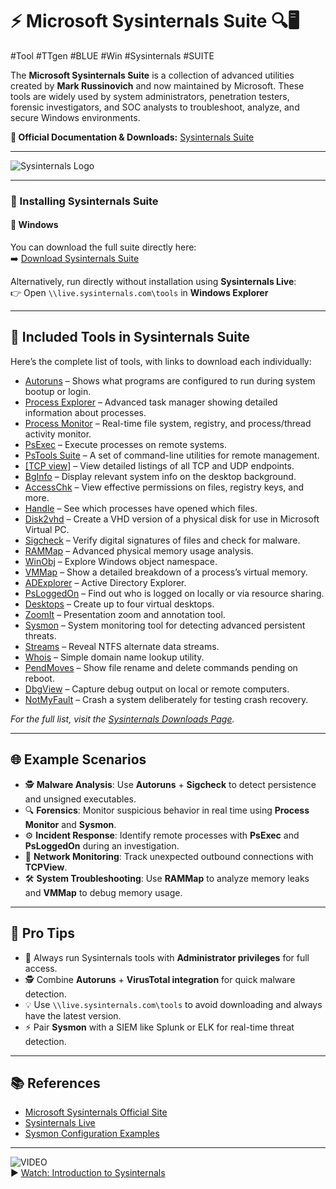 # ⚡ Microsoft Sysinternals Suite 🔍🖥️

#Tool #TTgen #BLUE #Win #Sysinternals #SUITE 

The **Microsoft Sysinternals Suite** is a collection of advanced utilities created by **Mark Russinovich** and now maintained by Microsoft. These tools are widely used by system administrators, penetration testers, forensic investigators, and SOC analysts to troubleshoot, analyze, and secure Windows environments.  

**📘 Official Documentation & Downloads:** [Sysinternals Suite](https://learn.microsoft.com/en-us/sysinternals/)  

---

![Sysinternals Logo](https://learn.microsoft.com/en-us/sysinternals/media/sysinternals-logo.png)

---

### 🚀 Installing Sysinternals Suite

#### 🔹 **Windows**
You can download the full suite directly here:  
➡️ [Download Sysinternals Suite](https://download.sysinternals.com/files/SysinternalsSuite.zip)

Alternatively, run directly without installation using **Sysinternals Live**:  
👉 Open `\\live.sysinternals.com\tools` in **Windows Explorer**

---

## 🧰 Included Tools in Sysinternals Suite

Here’s the complete list of tools, with links to download each individually:

- [Autoruns](https://learn.microsoft.com/en-us/sysinternals/downloads/autoruns) – Shows what programs are configured to run during system bootup or login.
- [Process Explorer](https://learn.microsoft.com/en-us/sysinternals/downloads/process-explorer) – Advanced task manager showing detailed information about processes.
- [Process Monitor](https://learn.microsoft.com/en-us/sysinternals/downloads/procmon) – Real-time file system, registry, and process/thread activity monitor.
- [PsExec](https://learn.microsoft.com/en-us/sysinternals/downloads/psexec) – Execute processes on remote systems.
- [PsTools Suite](https://learn.microsoft.com/en-us/sysinternals/downloads/pstools) – A set of command-line utilities for remote management.
- [[TCP view]](https://learn.microsoft.com/en-us/sysinternals/downloads/tcpview) – View detailed listings of all TCP and UDP endpoints.
- [BgInfo](https://learn.microsoft.com/en-us/sysinternals/downloads/bginfo) – Display relevant system info on the desktop background.
- [AccessChk](https://learn.microsoft.com/en-us/sysinternals/downloads/accesschk) – View effective permissions on files, registry keys, and more.
- [Handle](https://learn.microsoft.com/en-us/sysinternals/downloads/handle) – See which processes have opened which files.
- [Disk2vhd](https://learn.microsoft.com/en-us/sysinternals/downloads/disk2vhd) – Create a VHD version of a physical disk for use in Microsoft Virtual PC.
- [Sigcheck](https://learn.microsoft.com/en-us/sysinternals/downloads/sigcheck) – Verify digital signatures of files and check for malware.
- [RAMMap](https://learn.microsoft.com/en-us/sysinternals/downloads/rammap) – Advanced physical memory usage analysis.
- [WinObj](https://learn.microsoft.com/en-us/sysinternals/downloads/winobj) – Explore Windows object namespace.
- [VMMap](https://learn.microsoft.com/en-us/sysinternals/downloads/vmmap) – Show a detailed breakdown of a process’s virtual memory.
- [ADExplorer](https://learn.microsoft.com/en-us/sysinternals/downloads/adexplorer) – Active Directory Explorer.
- [PsLoggedOn](https://learn.microsoft.com/en-us/sysinternals/downloads/psloggedon) – Find out who is logged on locally or via resource sharing.
- [Desktops](https://learn.microsoft.com/en-us/sysinternals/downloads/desktops) – Create up to four virtual desktops.
- [ZoomIt](https://learn.microsoft.com/en-us/sysinternals/downloads/zoomit) – Presentation zoom and annotation tool.
- [Sysmon](https://learn.microsoft.com/en-us/sysinternals/downloads/sysmon) – System monitoring tool for detecting advanced persistent threats.
- [Streams](https://learn.microsoft.com/en-us/sysinternals/downloads/streams) – Reveal NTFS alternate data streams.
- [Whois](https://learn.microsoft.com/en-us/sysinternals/downloads/whois) – Simple domain name lookup utility.
- [PendMoves](https://learn.microsoft.com/en-us/sysinternals/downloads/pendmoves) – Show file rename and delete commands pending on reboot.
- [DbgView](https://learn.microsoft.com/en-us/sysinternals/downloads/debugview) – Capture debug output on local or remote computers.
- [NotMyFault](https://learn.microsoft.com/en-us/sysinternals/downloads/notmyfault) – Crash a system deliberately for testing crash recovery.

_For the full list, visit the [Sysinternals Downloads Page](https://learn.microsoft.com/en-us/sysinternals/downloads/)._

---

## 🌐 Example Scenarios

- 🕵️ **Malware Analysis**: Use **Autoruns** + **Sigcheck** to detect persistence and unsigned executables.  
- 🔍 **Forensics**: Monitor suspicious behavior in real time using **Process Monitor** and **Sysmon**.  
- ⚙️ **Incident Response**: Identify remote processes with **PsExec** and **PsLoggedOn** during an investigation.  
- 📡 **Network Monitoring**: Track unexpected outbound connections with **TCPView**.  
- 🛠️ **System Troubleshooting**: Use **RAMMap** to analyze memory leaks and **VMMap** to debug memory usage.

---

## 🚀 Pro Tips

- 🔑 Always run Sysinternals tools with **Administrator privileges** for full access.  
- 🕵️ Combine **Autoruns** + **VirusTotal integration** for quick malware detection.  
- 💡 Use `\\live.sysinternals.com\tools` to avoid downloading and always have the latest version.  
- ⚡ Pair **Sysmon** with a SIEM like Splunk or ELK for real-time threat detection.

---

## 📚 References
- [Microsoft Sysinternals Official Site](https://learn.microsoft.com/en-us/sysinternals/)
- [Sysinternals Live](https://learn.microsoft.com/en-us/sysinternals/live)
- [Sysmon Configuration Examples](https://github.com/SwiftOnSecurity/sysmon-config)

---

![VIDEO](https://img.youtube.com/vi/7XY3xsyVZ9E/0.jpg)  
▶️ [Watch: Introduction to Sysinternals](https://www.youtube.com/watch?v=7XY3xsyVZ9E)